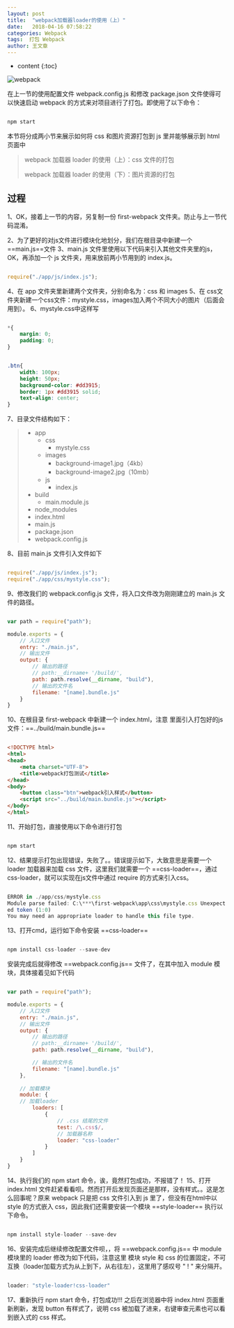 ```yaml
---
layout: post
title:  "webpack加载器loader的使用（上）"
date:   2018-04-16 07:58:22
categories: Webpack
tags:  打包 Webpack
author: 王文章
---
```


* content
{:toc}

![webpack](https://i.loli.net/2018/04/21/5ada9267452a4.jpg)

在上一节的使用配置文件 webpack.config.js 和修改 package.json 文件使得可以快速启动 webpack 的方式来对项目进行了打包。即使用了以下命令：

```js

npm start

```


本节将分成两小节来展示如何将 css 和图片资源打包到 js 里并能够展示到 html 页面中
> webpack 加载器 loader 的使用（上）：css 文件的打包
> 
> webpack 加载器 loader 的使用（下）：图片资源的打包

## 过程

1、OK，接着上一节的内容，另复制一份 first-webpack 文件夹。防止与上一节代码混淆。

2、为了更好的对js文件进行模块化地划分，我们在根目录中新建一个==main.js==文件
3、main.js 文件里使用以下代码来引入其他文件夹里的js，OK，再添加一个 js 文件夹，用来放前两小节用到的 index.js。

```js

require("./app/js/index.js");

```

4、在 app 文件夹里新建两个文件夹，分别命名为：css 和 images
5、在 css文件夹新建一个css文件：mystyle.css，images加入两个不同大小的图片（后面会用到）。
6、mystyle.css中这样写

```css

*{
    margin: 0;
    padding: 0;
}


.btn{
    width: 100px;
    height: 50px;
    background-color: #dd3915;
    border: 1px #dd3915 solid;
    text-align: center;
}

```


7、目录文件结构如下：


> - app
>   - css
>     - mystyle.css
>   - images
>     - background-image1.jpg（4kb）
>     - background-image2.jpg（10mb）
>   - js
>     - index.js
> - build
>     - main.module.js
> - node_modules
> - index.html
> - main.js
> - package.json
> - webpack.config.js

8、目前 main.js 文件引入文件如下

```js

require("./app/js/index.js");
require("./app/css/mystyle.css");

```

9、修改我们的 webpack.config.js 文件，将入口文件改为刚刚建立的 main.js 文件的路径。

```js

var path = require("path");

module.exports = {
    // 入口文件
    entry: "./main.js",
    // 输出文件
    output: {
        // 输出的路径
        // path:__dirname+ '/build/',
        path: path.resolve(__dirname, "build"),
        // 输出的文件名
        filename: "[name].bundle.js"
    }
}

```


10、在根目录 first-webpack 中新建一个 index.html，注意 里面引入打包好的js文件：==../build/main.bundle.js==

```html

<!DOCTYPE html>
<html>
<head>
    <meta charset="UTF-8">
    <title>webpack打包测试</title>
</head>
<body>
    <button class="btn">webpack引入样式</button>
    <script src="../build/main.bundle.js"></script>
</body>
</html>

```


11、开始打包，直接使用以下命令进行打包

```js

npm start

```

12、结果提示打包出现错误，失败了。。错误提示如下，大致意思是需要一个 loader 加载器来加载 css 文件，这里我们就需要一个 ==css-loader==，通过 css-loader，就可以实现在js文件中通过 require 的方式来引入css。

```js

ERROR in ./app/css/mystyle.css
Module parse failed: C:\***\first-webpack\app\css\mystyle.css Unexpect
ed token (1:0)
You may need an appropriate loader to handle this file type.

```

13、打开cmd，运行如下命令安装 ==css-loader==  

```js

npm install css-loader --save-dev

```

安装完成后就得修改 ==webpack.config.js== 文件了，在其中加入 module 模块，具体接着见如下代码

```js

var path = require("path");

module.exports = {
    // 入口文件
    entry: "./main.js",
    // 输出文件
    output: {
        // 输出的路径
        // path:__dirname+ '/build/',
        path: path.resolve(__dirname, "build"),

        // 输出的文件名
        filename: "[name].bundle.js"
    },
	
	// 加载模块
    module: {
    // 加载loader
        loaders: [
            {
                // .css 结尾的文件
                test: /\.css$/,
                // 加载器名称
                loader: "css-loader"
            }
        ]
    }
}

```
 

14、执行我们的 npm start 命令，诶，竟然打包成功，不报错了！
15、打开 index.html 文件赶紧看看呗。然而打开后发现页面还是那样，没有样式。。这是怎么回事呢？原来 webpack 只是把 css 文件引入到 js 里了，但没有在html中以 style 的方式嵌入 css，因此我们还需要安装一个模块 ==style-loader== 执行以下命令。


```js

npm install style-loader --save-dev

```

16、安装完成后继续修改配置文件呗，，将 ==webpack.config.js== 中 module 模块里的 loader 修改为如下代码，注意这里 模块 style 和 css 的位置固定，不可互换（loader加载方式为从上到下，从右往左），这里用了感叹号 " ! " 来分隔开。

```js

loader: "style-loader!css-loader"

```
17、重新执行 npm start 命令，打包成功!!! 之后在浏览器中将 index.html 页面重新刷新，发现 button 有样式了，说明 css 被加载了进来，右键审查元素也可以看到嵌入式的 css 样式。





















